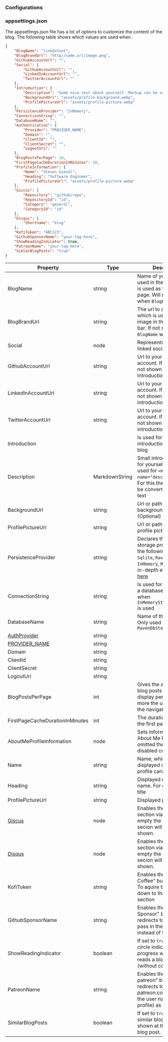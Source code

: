 ### Configurations

### appsettings.json

The appsettings.json file has a lot of options to customize the content of the blog. The following table shows which values are used when.

```json
{
	"BlogName": "linkdotnet",
	"BlogBrandUrl": "http//some.url/image.png",
	"GithubAccountUrl": "",
	"Social": {
		"GithubAccountUrl": "",
		"LinkedInAccountUrl": "",
		"TwitterAccountUrl": ""
	},
	"Introduction": {
		"Description": "Some nice text about yourself. Markup can be used [Github](https://github.com/someuser/somerepo)",
		"BackgroundUrl": "assets/profile-background.webp",
		"ProfilePictureUrl": "assets/profile-picture.webp"
	},
	"PersistenceProvider": "InMemory",
	"ConnectionString": "",
	"DatabaseName": "",
	"Authentication": {
		"Provider": "PROVIDER_NAME",
		"Domain": "",
		"ClientId": "",
		"ClientSecret": "",
		"LogoutUri": ""
	},
	"BlogPostsPerPage": 10,
	"FirstPageCacheDurationInMinutes": 10,
	"ProfileInformation": {
		"Name": "Steven Giesel",
		"Heading": "Software Engineer",
		"ProfilePictureUrl": "assets/profile-picture.webp"
	},
	"Giscus": {
		"Repository": "github/repo",
		"RepositoryId": "id",
		"Category": "general",
		"CategoryId": "id"
	},
	"Disqus": {
		"Shortname": "blog"
	},
	"KofiToken": "ABC123",
	"GithubSponsorName": "your-tag-here",
	"ShowReadingIndicator": true,
	"PatreonName": "your-tag-here",
	"SimlarBlogPosts": "true"
}
```

| Property                                      | Type           | Description                                                                                                                                                                       |
| --------------------------------------------- | -------------- | --------------------------------------------------------------------------------------------------------------------------------------------------------------------------------- |
| BlogName                                      | string         | Name of your blog. Is used in the navbar and is used as the title of the page. Will not be shown when `BlogBrandUrl` is set                                                       |
| BlogBrandUrl                                  | string         | The url to an image which is used as a brand image in the navigation bar. If not set or `null` the `BlogName` will be shown                                                       |
| Social                                        | node           | Represents all possible linked social accounts                                                                                                                                    |
| GithubAccountUrl                              | string         | Url to your github account. If not set it is not shown in the introduction card                                                                                                   |
| LinkedInAccountUrl                            | string         | Url to your LinkedIn account. If not set it is not shown in the introduction card                                                                                                 |
| TwitterAccountUrl                             | string         | Url to your Twitter account. If not set it is not shown in the introduction card                                                                                                  |
| Introduction                                  |                | Is used for the introduction part of the blog                                                                                                                                     |
| Description                                   | MarkdownString | Small introduction text for yourself. This is also used for `<meta name="description">` tag. For this the markup will be converted to plain text                                  |
| BackgroundUrl                                 | string         | Url or path to the background image. (Optional)                                                                                                                                   |
| ProfilePictureUrl                             | string         | Url or path to your profile picture                                                                                                                                               |
| PersistenceProvider                           | string         | Declares the type of the storage provider (one of the following: `SqlServer`, `Sqlite`, `RavenDb`, `InMemory`, `MySql`). More in-depth explanation [here](./../Storage/Readme.md) |
| ConnectionString                              | string         | Is used for connection to a database. Not used when `InMemoryStorageProvider` is used                                                                                             |
| DatabaseName                                  | string         | Name of the database. Only used with `RavenDbStorageProvider`                                                                                                                     |
| [AuthProvider](./../Authorization/Readme.md)  | string         |                                                                                                                                                                                   |
| [PROVIDER_NAME](./../Authorization/Readme.md) | string         |                                                                                                                                                                                   |
| Domain                                        | string         |                                                                                                                                                                                   |
| ClientId                                      | string         |                                                                                                                                                                                   |
| ClientSecret                                  | string         |                                                                                                                                                                                   |
| LogoutUri                                     | string         |                                                                                                                                                                                   |
| BlogPostsPerPage                              | int            | Gives the amount of blog posts loaded and display per page. For more the user has to use the navigation                                                                           |
| FirstPageCacheDurationInMinutes               | int            | The duration in minutes the first page is cached.                                                                                                                                 |
| AboutMeProfileInformation                     | node           | Sets information for the About Me Page. If omitted the page is disabled completely                                                                                                |
| Name                                          | string         | Name, which is displayed on top of the profile card                                                                                                                               |
| Heading                                       | string         | Displayed under the name. For example job title                                                                                                                                   |
| ProfilePictureUrl                             | string         | Displayed profile picture                                                                                                                                                         |
| [Giscus](./../Comments/Giscus.md)             | node           | Enables the comment section via giscus. If left empty the comment secion will not be shown.                                                                                       |
| [Disqus](./../Comments/Disqus.md)             | node           | Enables the comment section via disqus. If left empty the comment secion will not be shown.                                                                                       |
| KofiToken                                     | string         | Enables the "Buy me a Coffee" button of Kofi. To aquire the token head down to the "Kofi" section                                                                                 |
| GithubSponsorName                             | string         | Enables the "Github Sponsor" button which redirects to GitHub. Only pass in the user name instead of the url.                                                                     |
| ShowReadingIndicator                          | boolean        | If set to `true` (default) a circle indicates the progress when a user reads a blog post (without comments).                                                                      |
| PatreonName                                   | string         | Enables the "Become a patreon" button that redirects to patreon.com. Only pass the user name (public profile) as user name.                                                       |
| SimilarBlogPosts                              | boolean        | If set to `true` (default) similar blog posts are shown at the end of a blog post.                                                                                                |